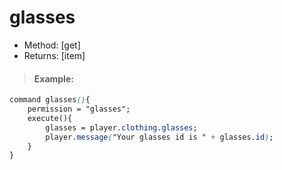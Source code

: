 # glasses

* Method: \[get\]
* Returns: \[item\]

> #### Example:

```css
command glasses(){
    permission = "glasses";
    execute(){
        glasses = player.clothing.glasses;
        player.message("Your glasses id is " + glasses.id);
    }
}
```

